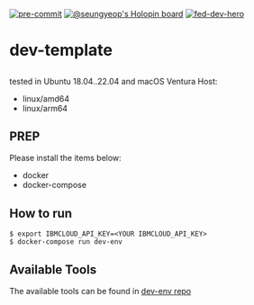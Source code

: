 [![pre-commit](https://github.com/ibm-xaas/dev-template/actions/workflows/pre-commit.yaml/badge.svg?branch=main)](https://github.com/ibm-xaas/dev-template/actions/workflows/pre-commit.yaml)
[![@seungyeop's Holopin board](https://holopin.me/seungyeop)](https://holopin.io/@seungyeop)
[![fed-dev-hero](https://images.credly.com/size/220x220/images/2b1a505f-ece9-445b-b830-38ef5141b5a3/IBM-Federated-Developer-Hero.png)](https://www.credly.com/badges/406d727d-0799-4de7-88fe-b0ef2528375a/public_url)


# dev-template
##
tested in Ubuntu 18.04..22.04 and macOS Ventura
Host:
- linux/amd64
- linux/arm64


## PREP

Please install the items below:
* docker
* docker-compose

## How to run
```
$ export IBMCLOUD_API_KEY=<YOUR IBMCLOUD_API_KEY>
$ docker-compose run dev-env
```
## Available Tools

The available tools can be found in [dev-env repo](https://github.com/ibm-xaas/dev-env)
